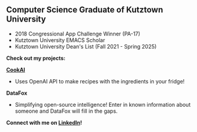 ## Computer Science Graduate of Kutztown University 

* 2018 Congressional App Challenge Winner (PA-17)
* Kutztown University EMACS Scholar
* Kutztown University Dean's List (Fall 2021 - Spring 2025)

**Check out my projects:**

**[CookAI](https://github.com/acageduser/cook-ai)**
* Uses OpenAI API to make recipes with the ingredients in your fridge!

**DataFox**
* Simplifying open-source intelligence! Enter in known information about someone and DataFox will fill in the gaps.

**Connect with me on [LinkedIn](https://www.linkedin.com/in/laurenengel)!**

